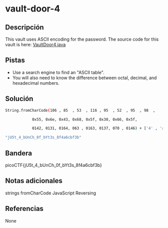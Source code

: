 # vault-door-4

## Descripción
This vault uses ASCII encoding for the password. The source code for this vault is here: [VaultDoor4.java](https://jupiter.challenges.picoctf.org/static/c695ee23309d453a3ef369c34cc1bccb/VaultDoor4.java)

## Pistas
- Use a search engine to find an "ASCII table".
- You will also need to know the difference between octal, decimal, and hexadecimal numbers.

## Solución
```bash
String.fromCharCode(106 , 85  , 53  , 116 , 95  , 52  , 95  , 98  ,

            0x55, 0x6e, 0x43, 0x68, 0x5f, 0x30, 0x66, 0x5f,

            0142, 0131, 0164, 063 , 0163, 0137, 070 , 0146) + ['4' , 'a' , '6' , 'c' , 'b' , 'f' , '3' , 'b'].join("")

"jU5t_4_bUnCh_0f_bYt3s_8f4a6cbf3b"
```

## Bandera
picoCTF{jU5t_4_bUnCh_0f_bYt3s_8f4a6cbf3b}

## Notas adicionales
strings
fromCharCode
JavaScript
Reversing

## Referencias
None